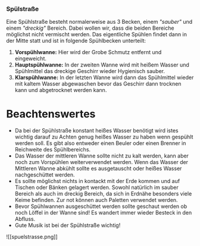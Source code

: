### Spülstraße

Eine Spühlstraße besteht normalerweise aus 3 Becken, einem *"sauber"* und einem *"dreckig"* Bereich. Dabei wollen wir, dass die beiden Bereiche möglichst nicht vermischt werden. Das eigentliche Spühlen findet dann in der Mitte statt und ist in folgende Spühlbecken unterteilt:

1. **Vorspühlwanne:** Hier wird der Grobe Schmutz entfernt und eingeweicht.
2. **Hauptspühlwanne:** In der zweiten Wanne wird mit heißem Wasser und Spühlmittel das dreckige Geschirr wieder Hygienisch sauber.
3. **Klarspühlwanne:** In der letzten Wanne wird dann das Spühlmittel wieder mit kaltem Wasser abgewaschen bevor das Geschirr dann trocknen kann und abgetrocknet werden kann.

# Beachtenswertes

* Da bei der Spühlstraße konstant heißes Wasser benötigt wird istes wichtig darauf zu Achten genug heißes Wasser zu haben wenn gespühlt werden soll. Es gibt also entweder einen Beuler oder einen Brenner in Reichweite des Spühlbereichs.
* Das Wasser der mittleren Wanne sollte nicht zu kalt werden, kann aber noch zum Vorspühlen weiterverwendet werden. Wenn das Wasser der Mittleren Wanne abkühlt sollte es ausgetauscht oder heißes Wasser nachgeschüttet werden.
* Es sollte möglichst nichts in kontackt mit der Erde kommen und auf Tischen oder Bänken gelagert werden. Sowohl natürlich im sauber Bereich als auch im dreckig Bereich, da sich in Erdnähe besonders viele Keime befinden. Zur not können auch Paletten verwendet werden.
* Bevor Spühlwannen ausgeschüttet werden sollte geschaut werden ob noch Löffel in der Wanne sind! Es wandert immer wieder Besteck in den Abfluss.
* Gute Musik ist bei der Spühlstraße wichtig!

![[spuelstrasse.png]]
